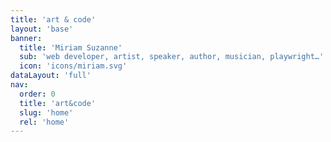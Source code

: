```yaml
---
title: 'art & code'
layout: 'base'
banner:
  title: 'Miriam Suzanne'
  sub: 'web developer, artist, speaker, author, musician, playwright…'
  icon: 'icons/miriam.svg'
dataLayout: 'full'
nav:
  order: 0
  title: 'art&code'
  slug: 'home'
  rel: 'home'
---
```


